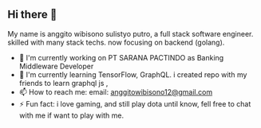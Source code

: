 ## Hi there 👋
My name is anggito wibisono sulistyo putro, a full stack software engineer. skilled with many stack techs. now focusing on backend (golang).

- 🔭 I'm currently working on PT SARANA PACTINDO as Banking Middleware Developer
- 🌱 I'm currently learning TensorFlow, GraphQL. i created repo with my friends to learn graphql js , 
- 📫 How to reach me: 
    email: anggitowibisono12@gmail.com
- ⚡ Fun fact: i love gaming, and still play dota until know, fell free to chat with me if want to play with me.


<!--
**anggetz/anggetz** is a ✨ _special_ ✨ repository because its `README.md` (this file) appears on your GitHub profile.

Here are some ideas to get you started:

- 🔭 I’m currently working on ...
- 🌱 I’m currently learning ...
- 👯 I’m looking to collaborate on ...
- 🤔 I’m looking for help with ...
- 💬 Ask me about ...
- 📫 How to reach me: ...
- 😄 Pronouns: ...
- ⚡ Fun fact: ...
-->
